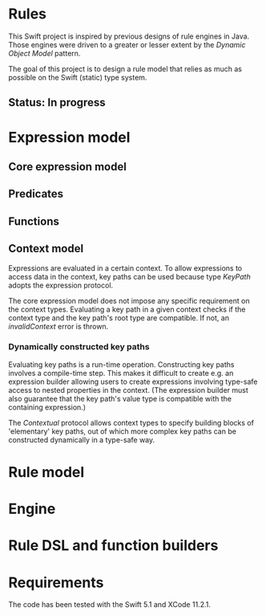 # Rules

This Swift project is inspired by previous designs of rule engines in Java. Those engines were driven to a greater or lesser extent by the *Dynamic Object Model* pattern.

The goal of this project is to design a rule model that relies as much as possible on the Swift (static) type system.

## Status: In progress

# Expression model

## Core expression model

## Predicates

## Functions

## Context model

Expressions are evaluated in a certain context. To allow expressions to access data in the context, key paths can be used because type *KeyPath* adopts the expression protocol.

The core expression model does not impose any specific requirement on the context types. Evaluating a key path in a given context checks if the context type and the key path's root type are compatible. If not, an *invalidContext* error is thrown.

### Dynamically constructed key paths

Evaluating key paths is a run-time operation. Constructing key paths involves a compile-time step. This makes it difficult to create e.g. an expression builder allowing users to create expressions involving type-safe access to nested properties in the context. (The expression builder must also guarantee that the key path's value type is compatible with the containing expression.)

The *Contextual* protocol allows context types to specify building blocks of 'elementary' key paths, out of which more complex key paths can be constructed dynamically in a type-safe way.

# Rule model

# Engine

# Rule DSL and function builders

# Requirements

The code has been tested with the Swift 5.1 and XCode 11.2.1.
